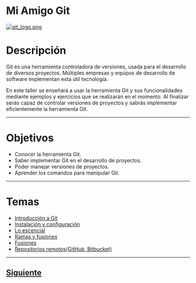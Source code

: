 # **Mi Amigo Git**  
[![git_logo.png](https://s5.postimg.org/ywwppaexz/git_logo.png)](https://postimg.org/image/m5ijis55v/)  

# Descripción  
Git es una herramienta controladora de versiones, usada para el desarrollo de diversos proyectos. Múltiples empresas y equipos de desarrollo de software implementan esta útil tecnología.  

En este taller se enseñará a usar la herramienta Git y sus funcionalidades mediante ejemplos y ejercicios que se realizarán en el momento. Al finalizar serás capaz de controlar versiones de proyectos y sabrás implementar eficientemente la herramienta Git.
***
# Objetivos  
* Conocer la herramienta Git.
* Saber implementar Git en el desarrollo de proyectos.
* Poder manejar versiones de proyectos.
* Aprender los comandos para manipular Git.  

***

# Temas  
* [Introducción a Git](/Talleres/Git/Page2.md)
* [Instalación y configuración](/Talleres/Git/Page3.md)
* [Lo escencial](/Talleres/Git/Page4.md)
* [Ramas y fusiones](/Talleres/Git/Page5.md)
* [Fusiones](/Talleres/Git/Page6.md)
* [Repositorios remotos(GitHub, Bitbucket)](/Talleres/Git/Page7.md)

***

## [Siguiente](Page2.md)